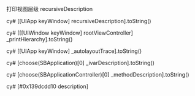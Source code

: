 打印视图层级 recursiveDescription

cy# [[UIApp keyWindow] recursiveDescription].toString()

cy# [[[UIWindow keyWindow] rootViewController] _printHierarchy].toString()

cy# [[UIApp keyWindow] _autolayoutTrace].toString()

cy# [choose(SBApplication)[0] _ivarDescription].toString()

cy# [choose(SBApplicationController)[0] _methodDescription].toString()

cy# [#0x139dcdd10 description]